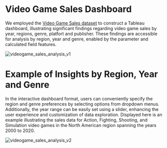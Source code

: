 # Video Game Sales Dashboard 

We employed the [Video Game Sales dataset](https://www.kaggle.com/datasets/gregorut/videogamesales) to construct a Tableau dashboard, illustrating significant findings regarding video game sales by year, regions, genre, platfort and publisher. These findings are accessible for analysis by region, year and genre, enabled by the parameter and calculated field features.

![videogame_sales_analysis_v1](https://github.com/lyndsayroach/Video-Game-Sales-Dashboard/assets/17256163/ea8ed08b-48f1-41f7-8b34-4d4fcbc30279)

# Example of Insights by Region, Year and Genre

In the interactive dashboard format, users can conveniently specify the region and genre preferences by selecting options from dropdown menus. Additionally, the year range can be easily set using a slider, enhancing the user experience and customization of data exploration. Displayed here is an example illustrating the sales data for Action, Fighting, Shooting, and Simulation video games in the North American region spanning the years 2000 to 2020.

![videogame_sales_analysis_v2](https://github.com/lyndsayroach/Video-Game-Sales-Dashboard/assets/17256163/44ac068d-7a5d-4005-a2f2-8dd62244efd6)
